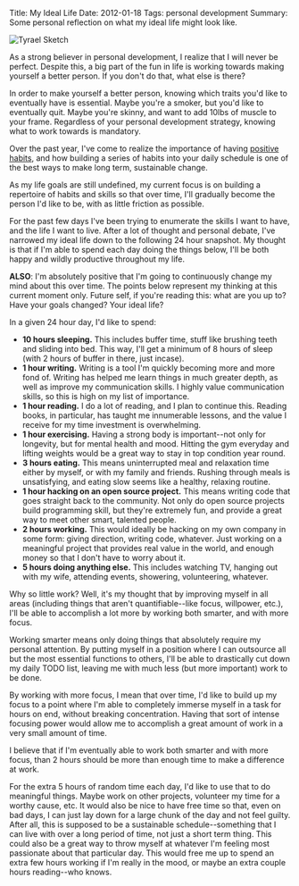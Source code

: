 Title: My Ideal Life
Date: 2012-01-18
Tags: personal development
Summary: Some personal reflection on what my ideal life might look like.


![Tyrael Sketch][]


As a strong believer in personal development, I realize that I will never be
perfect.  Despite this, a big part of the fun in life is working towards making
yourself a better person.  If you don't do that, what else is there?

In order to make yourself a better person, knowing which traits you'd like to
eventually have is essential.  Maybe you're a smoker, but you'd like to
eventually quit.  Maybe you're skinny, and want to add 10lbs of muscle to your
frame.  Regardless of your personal development strategy, knowing what to work
towards is mandatory.

Over the past year, I've come to realize the importance of having
[positive habits][], and how building a series of habits into your daily
schedule is one of the best ways to make long term, sustainable change.

As my life goals are still undefined, my current focus is on building a
repertoire of habits and skills so that over time, I'll gradually become the
person I'd like to be, with as little friction as possible.

For the past few days I've been trying to enumerate the skills I want to have,
and the life I want to live.  After a lot of thought and personal debate, I've
narrowed my ideal life down to the following 24 hour snapshot.  My thought is
that if I'm able to spend each day doing the things below, I'll be both happy
and wildly productive throughout my life.

**ALSO**: I'm absolutely positive that I'm going to continuously change my mind
about this over time.  The points below represent my thinking at this current
moment only.  Future self, if you're reading this: what are you up to?  Have
your goals changed?  Your ideal life?

In a given 24 hour day, I'd like to spend:

-   **10 hours sleeping.**  This includes buffer time, stuff like brushing
    teeth and sliding into bed.  This way, I'll get a minimum of 8 hours of
    sleep (with 2 hours of buffer in there, just incase).
-   **1 hour writing.**  Writing is a tool I'm quickly becoming more and more
    fond of.  Writing has helped me learn things in much greater depth, as well
    as improve my communication skills.  I highly value communication skills,
    so this is high on my list of importance.
-   **1 hour reading.**  I do a lot of reading, and I plan to continue this.
    Reading books, in particular, has taught me innumerable lessons, and the
    value I receive for my time investment is overwhelming.
-   **1 hour exercising.**  Having a strong body is important--not only for
    longevity, but for mental health and mood.  Hitting the gym everyday and
    lifting weights would be a great way to stay in top condition year round.
-   **3 hours eating.**  This means uninterrupted meal and relaxation time
    either by myself, or with my family and friends.  Rushing through meals is
    unsatisfying, and eating slow seems like a healthy, relaxing routine.
-   **1 hour hacking on an open source project.**  This means writing code that
    goes straight back to the community.  Not only do open source projects
    build programming skill, but they're extremely fun, and provide a great way
    to meet other smart, talented people.
-   **2 hours working.**  This would ideally be hacking on my own company in
    some form: giving direction, writing code, whatever.  Just working on a
    meaningful project that provides real value in the world, and enough money
    so that I don't have to worry about it.
-   **5 hours doing anything else.**  This includes watching TV, hanging out
    with my wife, attending events, showering, volunteering, whatever.

Why so little work?  Well, it's my thought that by improving myself in all
areas (including things that aren't quantifiable--like focus, willpower,
etc.), I'll be able to accomplish a lot more by working both smarter, and with
more focus.

Working smarter means only doing things that absolutely require my personal
attention.  By putting myself in a position where I can outsource all but the
most essential functions to others, I'll be able to drastically cut down my
daily TODO list, leaving me with much less (but more important) work to be
done.

By working with more focus, I mean that over time, I'd like to build up my
focus to a point where I'm able to completely immerse myself in a task for
hours on end, without breaking concentration.  Having that sort of intense
focusing power would allow me to accomplish a great amount of work in a very
small amount of time.

I believe that if I'm eventually able to work both smarter and with more focus,
than 2 hours should be more than enough time to make a difference at work.

For the extra 5 hours of random time each day, I'd like to use that to do
meaningful things.  Maybe work on other projects, volunteer my time for a
worthy cause, etc.  It would also be nice to have free time so that, even on
bad days, I can just lay down for a large chunk of the day and not feel guilty.
After all, this is supposed to be a sustainable schedule--something that I can
live with over a long period of time, not just a short term thing.  This could
also be a great way to throw myself at whatever I'm feeling most passionate
about that particular day.  This would free me up to spend an extra few hours
working if I'm really in the mood, or maybe an extra couple hours reading--who
knows.


  [Tyrael Sketch]: {filename}/images/2012/tyrael-sketch.png "Tyrael Sketch"
  [positive habits]: {filename}/articles/2012/what-im-doing-in-2012.md "What I'm Doing in 2012"
